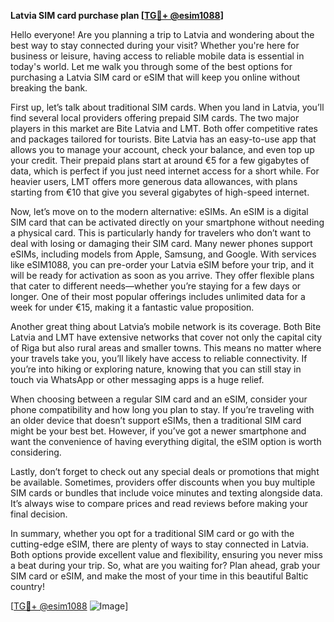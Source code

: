 **Latvia SIM card purchase plan [[TG💪+ @esim1088](https://t.me/s/esim1088)]**

Hello everyone! Are you planning a trip to Latvia and wondering about the best way to stay connected during your visit? Whether you're here for business or leisure, having access to reliable mobile data is essential in today's world. Let me walk you through some of the best options for purchasing a Latvia SIM card or eSIM that will keep you online without breaking the bank.

First up, let’s talk about traditional SIM cards. When you land in Latvia, you’ll find several local providers offering prepaid SIM cards. The two major players in this market are Bite Latvia and LMT. Both offer competitive rates and packages tailored for tourists. Bite Latvia has an easy-to-use app that allows you to manage your account, check your balance, and even top up your credit. Their prepaid plans start at around €5 for a few gigabytes of data, which is perfect if you just need internet access for a short while. For heavier users, LMT offers more generous data allowances, with plans starting from €10 that give you several gigabytes of high-speed internet.

Now, let’s move on to the modern alternative: eSIMs. An eSIM is a digital SIM card that can be activated directly on your smartphone without needing a physical card. This is particularly handy for travelers who don’t want to deal with losing or damaging their SIM card. Many newer phones support eSIMs, including models from Apple, Samsung, and Google. With services like eSIM1088, you can pre-order your Latvia eSIM before your trip, and it will be ready for activation as soon as you arrive. They offer flexible plans that cater to different needs—whether you’re staying for a few days or longer. One of their most popular offerings includes unlimited data for a week for under €15, making it a fantastic value proposition.

Another great thing about Latvia’s mobile network is its coverage. Both Bite Latvia and LMT have extensive networks that cover not only the capital city of Riga but also rural areas and smaller towns. This means no matter where your travels take you, you’ll likely have access to reliable connectivity. If you’re into hiking or exploring nature, knowing that you can still stay in touch via WhatsApp or other messaging apps is a huge relief.

When choosing between a regular SIM card and an eSIM, consider your phone compatibility and how long you plan to stay. If you’re traveling with an older device that doesn’t support eSIMs, then a traditional SIM card might be your best bet. However, if you’ve got a newer smartphone and want the convenience of having everything digital, the eSIM option is worth considering.

Lastly, don’t forget to check out any special deals or promotions that might be available. Sometimes, providers offer discounts when you buy multiple SIM cards or bundles that include voice minutes and texting alongside data. It’s always wise to compare prices and read reviews before making your final decision.

In summary, whether you opt for a traditional SIM card or go with the cutting-edge eSIM, there are plenty of ways to stay connected in Latvia. Both options provide excellent value and flexibility, ensuring you never miss a beat during your trip. So, what are you waiting for? Plan ahead, grab your SIM card or eSIM, and make the most of your time in this beautiful Baltic country!

[[TG💪+ @esim1088](https://t.me/s/esim1088) ![Image](https://i.postimg.cc/Y0z9fWf4/image.png)]